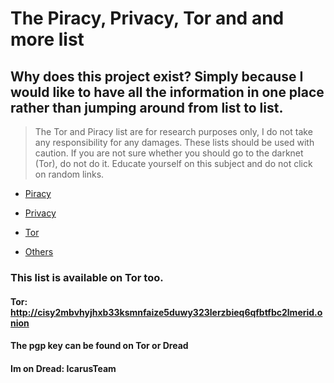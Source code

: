 # The Piracy, Privacy, Tor and and more list 

## Why does this project exist? Simply because I would like to have all the information in one place rather than jumping around from list to list.

>  The Tor and Piracy list are for research purposes only, I do not take any responsibility for any damages. These lists should be used with caution. If you are not sure whether you should go to the darknet (Tor), do not do it. Educate yourself on this subject and do not click on random links. 

 - [Piracy](piracy.md)

 - [Privacy](privacy.md)

 - [Tor](tor.md)
 
 - [Others](others.md)



### This list is available on Tor too.
#### Tor: http://cisy2mbvhyjhxb33ksmnfaize5duwy323lerzbieq6qfbtfbc2lmerid.onion
#### The pgp key can be found on Tor or Dread
#### Im on Dread: IcarusTeam
